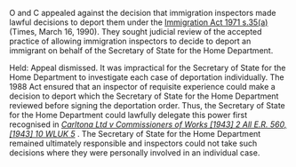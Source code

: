 O and C appealed against the decision that immigration inspectors made lawful decisions to deport them under the [Immigration Act 1971 s.35(a)](https://uk.westlaw.com/Document/I0DB93CC0E44911DA8D70A0E70A78ED65/View/FullText.html?originationContext=document&transitionType=DocumentItem&ppcid=42d176fa9d2c4394860131a1600e6a02&contextData=(sc.Default)) (Times, March 16, 1990). They sought judicial review of the accepted practice of allowing immigration inspectors to decide to deport an immigrant on behalf of the Secretary of State for the Home Department.

Held: Appeal dismissed. It was impractical for the Secretary of State for the Home Department to investigate each case of deportation individually. The 1988 Act ensured that an inspector of requisite experience could make a decision to deport which the Secretary of State for the Home Department reviewed before signing the deportation order. Thus, the Secretary of State for the Home Department could lawfully delegate this power first recognised in _[Carltona Ltd v Commissioners of Works [1943] 2 All E.R. 560, [1943] 10 WLUK 5](https://uk.westlaw.com/Document/IF7186580E57011DAB242AFEA6182DD7E/View/FullText.html?originationContext=document&transitionType=DocumentItem&ppcid=42d176fa9d2c4394860131a1600e6a02&contextData=(sc.Default))_ . The Secretary of State for the Home Department remained ultimately responsible and inspectors could not take such decisions where they were personally involved in an individual case.